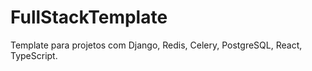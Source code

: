 # FullStackTemplate
Template para projetos com Django, Redis, Celery, PostgreSQL, React, TypeScript. 
